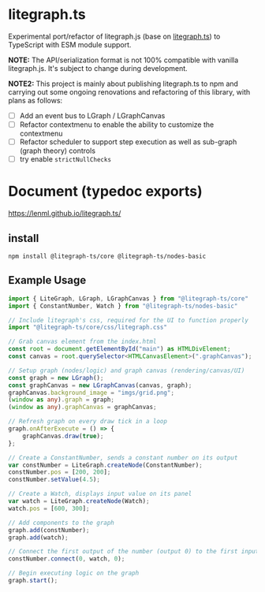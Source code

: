 # litegraph.ts

Experimental port/refactor of litegraph.js (base on [litegraph.ts](https://github.com/space-nuko/litegraph.ts)) to TypeScript with ESM module support.

**NOTE:** The API/serialization format is not 100% compatible with vanilla litegraph.js. It's subject to change during development.

**NOTE2:** This project is mainly about publishing litegraph.ts to npm and carrying out some ongoing renovations and refactoring of this library, with plans as follows:
- [ ] Add an event bus to LGraph / LGraphCanvas
- [ ] Refactor contextmenu to enable the ability to customize the contextmenu
- [ ] Refactor scheduler to support step execution as well as sub-graph (graph theory) controls
- [ ] try enable `strictNullChecks`

# Document (typedoc exports)
https://lenml.github.io/litegraph.ts/

## install

```
npm install @litegraph-ts/core @litegraph-ts/nodes-basic
```

## Example Usage

``` typescript
import { LiteGraph, LGraph, LGraphCanvas } from "@litegraph-ts/core"
import { ConstantNumber, Watch } from "@litegraph-ts/nodes-basic"

// Include litegraph's css, required for the UI to function properly
import "@litegraph-ts/core/css/litegraph.css"

// Grab canvas element from the index.html
const root = document.getElementById("main") as HTMLDivElement;
const canvas = root.querySelector<HTMLCanvasElement>(".graphCanvas");

// Setup graph (nodes/logic) and graph canvas (rendering/canvas/UI)
const graph = new LGraph();
const graphCanvas = new LGraphCanvas(canvas, graph);
graphCanvas.background_image = "imgs/grid.png";
(window as any).graph = graph;
(window as any).graphCanvas = graphCanvas;

// Refresh graph on every draw tick in a loop
graph.onAfterExecute = () => {
    graphCanvas.draw(true);
};

// Create a ConstantNumber, sends a constant number on its output
var constNumber = LiteGraph.createNode(ConstantNumber);
constNumber.pos = [200, 200];
constNumber.setValue(4.5);

// Create a Watch, displays input value on its panel
var watch = LiteGraph.createNode(Watch);
watch.pos = [600, 300];

// Add components to the graph
graph.add(constNumber);
graph.add(watch);

// Connect the first output of the number (output 0) to the first input of the watch (input 0)
constNumber.connect(0, watch, 0);

// Begin executing logic on the graph
graph.start();
```
